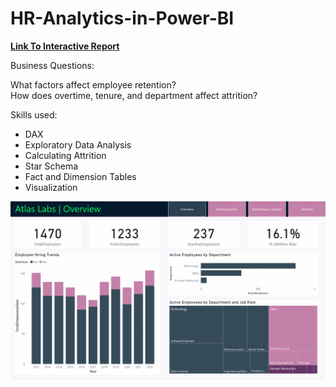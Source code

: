 
# HR-Analytics-in-Power-BI

**[Link To Interactive Report](https://app.powerbi.com/view?r=eyJrIjoiYmJlMjU5MTEtZWM0ZC00ODE4LWJmNmItYmUyMzJlNTRkMTdlIiwidCI6IjdkNDRiN2U4LTc5NmEtNGJjNS04N2VmLWI5MjYxMjMwOTkxMiIsImMiOjF9)**

Business Questions:
  
What factors affect employee retention?  
How does overtime, tenure, and department affect attrition?  


Skills used:
 - DAX
 - Exploratory Data Analysis
 - Calculating Attrition
 - Star Schema
 - Fact and Dimension Tables
 - Visualization


![Visualization](https://github.com/Nikhil-Pickle/HR-Analytics-in-Power-BI/blob/main/gif.gif)
